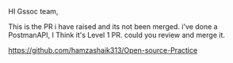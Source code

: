 HI Gssoc team,

This is the PR i have raised and its not been merged. 
i've done a PostmanAPI, I Think it's Level 1 PR.
could you review and merge it.


https://github.com/hamzashaik313/Open-source-Practice
